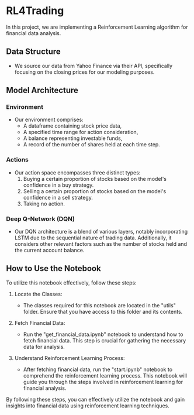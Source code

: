 # RL4Trading

In this project, we are implementing a Reinforcement Learning algorithm for financial data analysis.

## Data Structure

* We source our data from Yahoo Finance via their API, specifically focusing on the closing prices for our modeling purposes.

## Model Architecture

### Environment

* Our environment comprises:
  - A dataframe containing stock price data,
  - A specified time range for action consideration,
  - A balance representing investable funds,
  - A record of the number of shares held at each time step.

### Actions

* Our action space encompasses three distinct types:
  1. Buying a certain proportion of stocks based on the model's confidence in a buy strategy.
  2. Selling a certain proportion of stocks based on the model's confidence in a sell strategy.
  3. Taking no action.

### Deep Q-Network (DQN)

* Our DQN architecture is a blend of various layers, notably incorporating LSTM due to the sequential nature of trading data. Additionally, it considers other relevant factors such as the number of stocks held and the current account balance.

## How to Use the Notebook

To utilize this notebook effectively, follow these steps:

1. Locate the Classes:
   - The classes required for this notebook are located in the "utils" folder. Ensure that you have access to this folder and its contents.

2. Fetch Financial Data:
   - Run the "get_financial_data.ipynb" notebook to understand how to fetch financial data. This step is crucial for gathering the necessary data for analysis.

3. Understand Reinforcement Learning Process:
   - After fetching financial data, run the "start.ipynb" notebook to comprehend the reinforcement learning process. This notebook will guide you through the steps involved in reinforcement learning for financial analysis.

By following these steps, you can effectively utilize the notebook and gain insights into financial data using reinforcement learning techniques.
